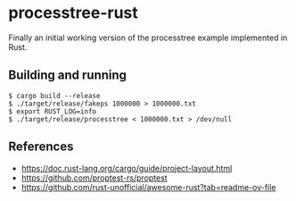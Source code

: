 # processtree-rust

Finally an initial working version of the processtree example implemented in Rust.

## Building and running

```
$ cargo build --release
$ ./target/release/fakeps 1000000 > 1000000.txt
$ export RUST_LOG=info
$ ./target/release/processtree < 1000000.txt > /dev/null
```

## References

- https://doc.rust-lang.org/cargo/guide/project-layout.html
- https://github.com/proptest-rs/proptest
- https://github.com/rust-unofficial/awesome-rust?tab=readme-ov-file
